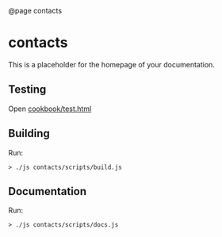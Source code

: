 @page contacts

# contacts

This is a placeholder for the homepage of your documentation.

## Testing

Open [cookbook/test.html](../test.html)

## Building

Run:

    > ./js contacts/scripts/build.js
    
## Documentation

Run:

    > ./js contacts/scripts/docs.js